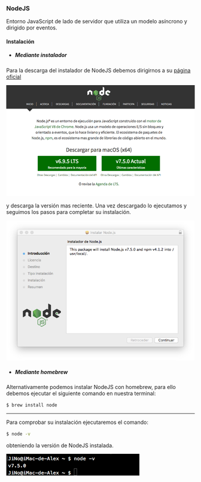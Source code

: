 ### NodeJS
Entorno JavaScript de lado de servidor que utiliza un modelo asíncrono y dirigido por eventos.

#### Instalación
* ##### Mediante instalador
Para la descarga del instalador de NodeJS debemos dirigirnos a su [página oficial](https://nodejs.org/es)

![Página oficial de NodeJs](img/nodejs_web.png)

y descarga la versión mas reciente. Una vez descargado lo ejecutamos y seguimos los pasos para completar su instalación.

![Instalador de NodeJS](img/nodejs_install.png)

* ##### Mediante homebrew

Alternativamente podemos instalar NodeJS con homebrew, para ello debemos ejecutar el siguiente comando en nuestra terminal:
```bash
$ brew install node
```
___

Para comprobar su instalación ejecutaremos el comando:
```bash
$ node -v
```
obteniendo la versión de NodeJS instalada.

![node -v desde terminal](img/version_node.png)
